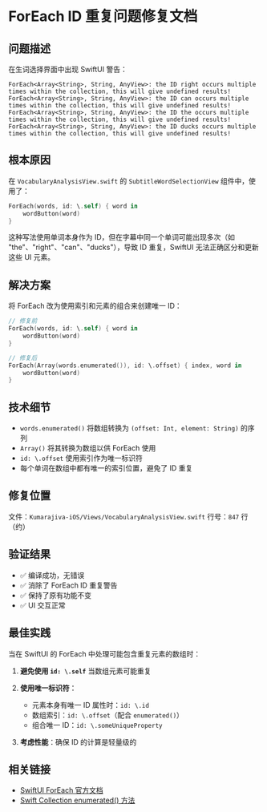 # ForEach ID 重复问题修复文档

## 问题描述

在生词选择界面中出现 SwiftUI 警告：

```
ForEach<Array<String>, String, AnyView>: the ID right occurs multiple times within the collection, this will give undefined results!
ForEach<Array<String>, String, AnyView>: the ID can occurs multiple times within the collection, this will give undefined results!
ForEach<Array<String>, String, AnyView>: the ID the occurs multiple times within the collection, this will give undefined results!
ForEach<Array<String>, String, AnyView>: the ID ducks occurs multiple times within the collection, this will give undefined results!
```

## 根本原因

在 `VocabularyAnalysisView.swift` 的 `SubtitleWordSelectionView` 组件中，使用了：

```swift
ForEach(words, id: \.self) { word in
    wordButton(word)
}
```

这种写法使用单词本身作为 ID，但在字幕中同一个单词可能出现多次（如 "the"、"right"、"can"、"ducks"），导致 ID 重复，SwiftUI 无法正确区分和更新这些 UI 元素。

## 解决方案

将 ForEach 改为使用索引和元素的组合来创建唯一 ID：

```swift
// 修复前
ForEach(words, id: \.self) { word in
    wordButton(word)
}

// 修复后
ForEach(Array(words.enumerated()), id: \.offset) { index, word in
    wordButton(word)
}
```

## 技术细节

- `words.enumerated()` 将数组转换为 `(offset: Int, element: String)` 的序列
- `Array()` 将其转换为数组以供 ForEach 使用
- `id: \.offset` 使用索引作为唯一标识符
- 每个单词在数组中都有唯一的索引位置，避免了 ID 重复

## 修复位置

文件：`Kumarajiva-iOS/Views/VocabularyAnalysisView.swift`
行号：`847` 行（约）

## 验证结果

- ✅ 编译成功，无错误
- ✅ 消除了 ForEach ID 重复警告
- ✅ 保持了原有功能不变
- ✅ UI 交互正常

## 最佳实践

当在 SwiftUI 的 ForEach 中处理可能包含重复元素的数组时：

1. **避免使用 `id: \.self`** 当数组元素可能重复
2. **使用唯一标识符**：
   - 元素本身有唯一 ID 属性时：`id: \.id`
   - 数组索引：`id: \.offset`（配合 `enumerated()`）
   - 组合唯一 ID：`id: \.someUniqueProperty`

3. **考虑性能**：确保 ID 的计算是轻量级的

## 相关链接

- [SwiftUI ForEach 官方文档](https://developer.apple.com/documentation/swiftui/foreach)
- [Swift Collection enumerated() 方法](https://developer.apple.com/documentation/swift/collection/enumerated()) 